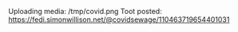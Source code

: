 Uploading media: /tmp/covid.png
Toot posted: https://fedi.simonwillison.net/@covidsewage/110463719654401031
